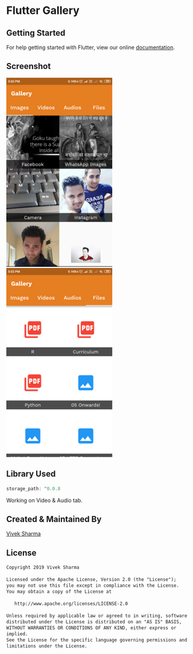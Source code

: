 # Flutter Gallery

## Getting Started

For help getting started with Flutter, view our online
[documentation](https://flutter.io/).


## Screenshot
<img src="./ss/ss_1.png" height="500em"/>&nbsp;&nbsp;&nbsp;&nbsp;&nbsp;&nbsp;&nbsp;&nbsp;&nbsp;&nbsp;&nbsp;<img src="./ss/ss_2.png" height="500em"/>

## Library Used
```dart 
storage_path: ^0.0.8
```

Working on Video & Audio tab.

## Created & Maintained By

[Vivek Sharma](https://github.com/follow2vivek)

## License

    Copyright 2019 Vivek Sharma

    Licensed under the Apache License, Version 2.0 (the "License");
    you may not use this file except in compliance with the License.
    You may obtain a copy of the License at

       http://www.apache.org/licenses/LICENSE-2.0

    Unless required by applicable law or agreed to in writing, software
    distributed under the License is distributed on an "AS IS" BASIS,
    WITHOUT WARRANTIES OR CONDITIONS OF ANY KIND, either express or implied.
    See the License for the specific language governing permissions and
    limitations under the License.
    